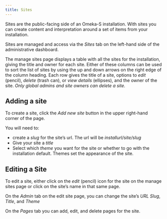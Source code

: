 ```yaml
---
title: Sites
---
```


Sites are the public-facing side of an Omeka-S installation. With sites you can create content and interpretation around a set of items from your installation. 

Sites are managed and access via the *Sites* tab on the left-hand side of the administrative dashboard. 

The manage sites page displays a table with all the sites for the installation, giving the title and owner for each site. Either of these columns can be used to sort the list of sites by using the up and down arrows on the right edge of the column heading.
Each row gives the title of a site, options to *edit* (pencil), *delete* (trash can), or *view details* (ellipses), and the owner of the site. *Only global admins and site owners can delete a site.*

## Adding a site
To create a site, click the *Add new site* button in the upper right-hand corner of the page. 

You will need to:
* create a *slug* for the site’s url. The url will be *installurl/site/slug*
* Give your site a *title*
* Select which *theme* you want for the site or whether to go with the installation default. Themes set the appearance of the site.

## Editing a Site
To edit a site, either click on the *edit* (pencil) icon for the site on the manage sites page or click on the site’s name in that same page.

On the *Admin* tab on the edit site page, you can change the site’s *URL Slug*, *Title*, and *Theme*

On the *Pages* tab you can add, edit, and delete pages for the site.
